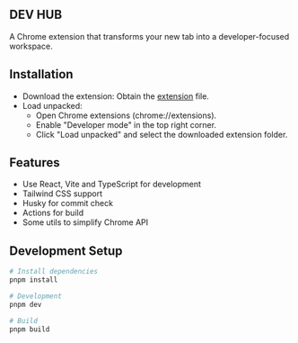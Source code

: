 ## DEV HUB
A Chrome extension that transforms your new tab into a developer-focused workspace.

## Installation
- Download the extension: Obtain the <a href="https://github.com/zarqani/dev-hub-extension/releases/download/v1.0.0/extension.zip">extension</a> file.
- Load unpacked:
    - Open Chrome extensions (chrome://extensions).
    - Enable "Developer mode" in the top right corner.
    - Click "Load unpacked" and select the downloaded extension folder.

## Features

- Use React, Vite and TypeScript for development
- Tailwind CSS support
- Husky for commit check
- Actions for build
- Some utils to simplify Chrome API

## Development Setup

```bash
# Install dependencies
pnpm install

# Development
pnpm dev

# Build
pnpm build
```
